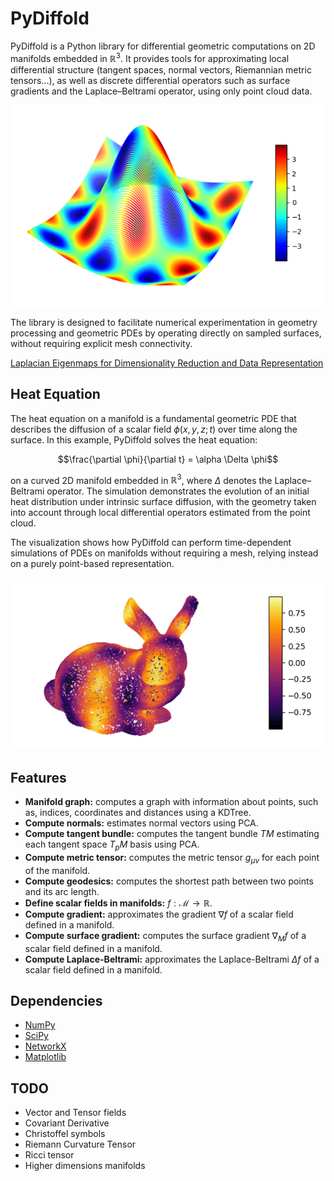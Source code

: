 # PyDiffold
PyDiffold is a Python library for differential geometric computations on 2D manifolds embedded in $\mathbb{R}^3$. It provides tools for approximating local differential 
structure (tangent spaces, normal vectors, Riemannian metric tensors...), as well as discrete differential operators such as surface gradients and the Laplace–Beltrami 
operator, using only point cloud data.

![](/img/fun.png)

The library is designed to facilitate numerical experimentation in geometry processing and geometric PDEs by operating directly on sampled surfaces, 
without requiring explicit mesh connectivity.

[Laplacian Eigenmaps for Dimensionality Reduction and Data Representation](https://www2.imm.dtu.dk/projects/manifold/Papers/Laplacian.pdf)

## Heat Equation

The heat equation on a manifold is a fundamental geometric PDE that describes the diffusion of a scalar field $\phi(x,y,z;t)$ over time along the surface. In this example, PyDiffold solves the heat equation:

$$\frac{\partial \phi}{\partial t} = \alpha \Delta \phi$$

on a curved 2D manifold embedded in $\mathbb{R}^3$, where $\Delta$ denotes the Laplace–Beltrami operator. The simulation demonstrates the evolution of an initial heat distribution under intrinsic surface diffusion, with the geometry taken into account through local differential operators estimated from the point cloud.

The visualization shows how PyDiffold can perform time-dependent simulations of PDEs on manifolds without requiring a mesh, relying instead on a purely point-based representation.

![](/img/heat_equation.gif)

## Features
* **Manifold graph:** computes a graph with information about points, such as, indices, coordinates and distances using a KDTree.
* **Compute normals:** estimates normal vectors using PCA.
* **Compute tangent bundle:** computes the tangent bundle $TM$ estimating each tangent space $T_pM$ basis using PCA.
* **Compute metric tensor:** computes the metric tensor $g_{\mu \nu}$ for each point of the manifold.
* **Compute geodesics:** computes the shortest path between two points and its arc length.
* **Define scalar fields in manifolds:** $f : \mathcal{M} \rightarrow \mathbb{R}$.
* **Compute gradient:** approximates the gradient $\nabla f$ of a scalar field defined in a manifold.
* **Compute surface gradient:** computes the surface gradient $\nabla_M f$ of a scalar field defined in a manifold.
* **Compute Laplace-Beltrami:** approximates the Laplace-Beltrami $\Delta f$ of a scalar field defined in a manifold.

## Dependencies
* [NumPy](https://github.com/numpy/numpy)
* [SciPy](https://github.com/scipy/scipy)
* [NetworkX](https://github.com/networkx/networkx)
* [Matplotlib](https://github.com/matplotlib/matplotlib)

## TODO
* Vector and Tensor fields
* Covariant Derivative
* Christoffel symbols
* Riemann Curvature Tensor
* Ricci tensor
* Higher dimensions manifolds